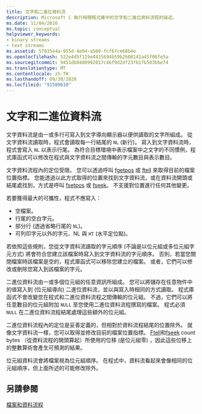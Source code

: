 ```yaml
---
title: 文字和二進位資料流
description: Microsoft C 執行時間程式庫中的文字和二進位資料流程的描述。
ms.date: 11/04/2016
ms.topic: conceptual
helpviewer_keywords:
- binary streams
- text streams
ms.assetid: 57035e4a-955d-4e04-a560-fcf67ce68b4e
ms.openlocfilehash: 522e4d5f119e4415694b59b2b08141a45f06fe5a
ms.sourcegitcommit: 9451db8480992017c46f9d2df23fb17b503bbe74
ms.translationtype: MT
ms.contentlocale: zh-TW
ms.lasthandoff: 09/30/2020
ms.locfileid: "91589610"
---
```

# <a name="text-and-binary-streams"></a>文字和二進位資料流

文字資料流是由一或多行可寫入到文字導向顯示器以便供讀取的文字所組成。 從文字資料流讀取時，程式會讀取每一行結尾的 `NL` (新行)。 寫入到文字資料流時，程式會寫入 `NL` 以表示行尾。 為符合目標環境中表示檔案中之文字的不同慣例，程式庫函式可以修改在程式與文字資料流之間傳輸的字元數目與表示數目。

文字資料流程內的定位受限。 您可以透過呼叫 [fgetpos](../c-runtime-library/reference/fgetpos.md) 或 [ftell](../c-runtime-library/reference/ftell-ftelli64.md) 來取得目前的檔案位置指標。 您能透過以此方式取得的位置來找到文字資料流，或在資料流開頭或結尾處找到，方式是呼叫 [fsetpos](../c-runtime-library/reference/fsetpos.md) 或 [fseek](../c-runtime-library/reference/fseek-fseeki64.md)。 不支援對位置進行任何其他變更。

若要獲得最大的可攜性，程式不應寫入：

- 空檔案。
- 行尾的空白字元。
- 部分行 (透過省略行尾的 `NL`)。
- 可列印字元以外的字元、NL 與 `HT` (水平定位點)。

若依照這些規則，您從文字資料流讀取的字元順序 (不論是以位元組或多位元組字元方式) 將會符合您建立該檔案時寫入到文字資料流的字元順序。 否則，若當您關閉檔案時該檔案是空的，程式庫函式可以移除您建立的檔案。 或者，它們可以修改或刪除您寫入到該檔案的字元。

二進位資料流由一或多個位元組的任意資訊所組成。 您可以將儲存在任意物件中的值寫入到 (位元組導向) 二進位資料流，並以與寫入時相同的方式讀取。 程式庫函式不會改變您在程式和二進位資料流程之間傳輸的位元組。 不過，它們可以將任意數目的位元組附加 `NULL` 至您使用二進位資料流程撰寫的檔案。 程式必須 `NULL` 在二進位資料流程結尾處理這些額外的位元組。

二進位資料流程內的定位是妥善定義的，但相對於資料流程結尾的位置除外。 就像文字資料流一樣，您可以取得並修改目前的檔案位置指標。 [Ftell](../c-runtime-library/reference/ftell-ftelli64.md)和[fseek](../c-runtime-library/reference/fseek-fseeki64.md) count bytes （從資料流程的開頭算起）所使用的位移 (是位元組零) ，因此這些位移上的整數算術會產生可預測的結果。

位元組資料流會將檔案視為位元組順序。 在程式中，資料流看起來會像相同的位元組順序，但上面所述的可能修改除外。

## <a name="see-also"></a>另請參閱

[檔案和資料流程](../c-runtime-library/files-and-streams.md)
